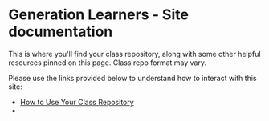 
# Generation Learners - Site documentation

This is where you'll find your class repository, along with some other helpful resources pinned on this page. Class repo format may vary. 

Please use the links provided below to understand how to interact with this site:

- [How to Use Your Class Repository]()
- []()
